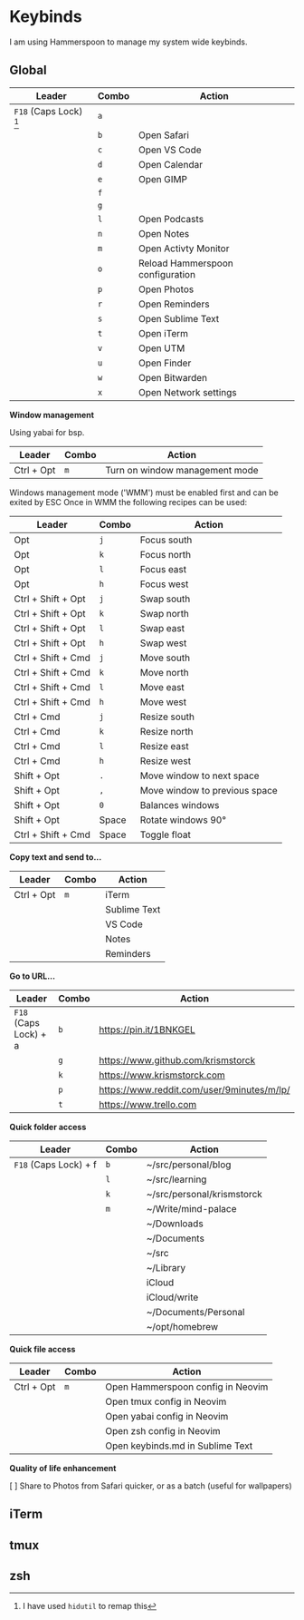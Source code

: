 # Keybinds

I am using Hammerspoon to manage my system wide keybinds.

## Global

| Leader		  		 | Combo | Action	      	   				  |
|------------------------|-------|------------------------------------|
| `F18` (Caps Lock) [^1] | `a`   | 									  |			
|						 | `b`   | Open Safari       				  | 
|				  		 | `c`   | Open VS Code      				  |
|						 | `d`   | Open Calendar     				  |
|				 		 | `e`   | Open GIMP		   				  |
|						 | `f`	 |									  |
|						 | `g`	 |									  |
|						 | `l`   | Open Podcasts     				  |
|						 | `n`   | Open Notes	   				  	  |
|						 | `m`   | Open Activty Monitor				  |
|						 | `o`   | Reload Hammerspoon configuration   |
|				  		 | `p`   | Open Photos       			      |
|						 | `r`   | Open Reminders	   				  |
|				  		 | `s`   | Open Sublime Text 				  |
|				  		 | `t`   | Open iTerm        				  |
|						 | `v`   | Open UTM		   				  	  |
| 				  		 | `u`   | Open Finder 						  |
|						 | `w`   | Open Bitwarden		   			  |
|						 | `x`   | Open Network settings		   	  |

[^1]: I have used `hidutil` to remap this 

**Window management**

Using yabai for bsp. 

| Leader		  | Combo | Action	        				    |
|-----------------|-------|-------------------------------------|
| Ctrl + Opt      | `m`   | Turn on window management mode      |

Windows management mode ('WMM') must be enabled first and can be exited by ESC
Once in WMM the following recipes can be used:


| Leader 			 | Combo | Action
|--------------------|-------|-------------------------------------|
| Opt    			 | `j` 	 | Focus south  		|
| Opt  	 			 | `k` 	 | Focus north  |
| Opt  	 			 | `l` 	 | Focus east   |
| Opt  				 | `h` 	 | Focus west   |
| Ctrl + Shift + Opt | `j` 	 | Swap south   |
| Ctrl + Shift + Opt | `k` 	 | Swap north   |
| Ctrl + Shift + Opt | `l` 	 | Swap east    |
| Ctrl + Shift + Opt | `h` 	 | Swap west    |
| Ctrl + Shift + Cmd | `j` 	 | Move south	  |
| Ctrl + Shift + Cmd | `k` 	 | Move north	  |
| Ctrl + Shift + Cmd | `l` 	 | Move east    |
| Ctrl + Shift + Cmd | `h` 	 | Move west    |
| Ctrl + Cmd 		 | `j` 	 | Resize south |
| Ctrl + Cmd		 | `k` 	 | Resize north |
| Ctrl + Cmd		 | `l` 	 | Resize east 			   |
| Ctrl + Cmd		 | `h` 	 | Resize west |
| Shift + Opt		 | `.` 	 | Move window to next space	 |
| Shift + Opt		 | `,` 	 | Move window to previous space |
| Shift + Opt 		 | `0` 	 | Balances windows 			 |
| Shift + Opt		 | Space | Rotate windows 90° 			 |
| Ctrl + Shift + Cmd | Space | Toggle float					 |


**Copy text and send to...**

| Leader		  |Combo| Action	        				  |
|-----------------|-----|-------------------------------------|
| Ctrl + Opt      | `m` | iTerm							      |
|				  |	` ` | Sublime Text 						  |
|				  |	` ` | VS Code						      |
|				  |	` ` | Notes								  |
|				  | ` ` | Reminders							  |


**Go to URL...**

| Leader				| Combo | Action 									 |
|-----------------------|-------|--------------------------------------------|
| `F18` (Caps Lock) + a | `b`   | https://pin.it/1BNKGEL					 | 	| 						| `d` 	| https://drive.google.com 			 |
|						| `g` 	| https://www.github.com/krismstorck |
|						| `k`   | https://www.krismstorck.com |
|						| `p`   | https://www.reddit.com/user/9minutes/m/lp/ |
|						| `t` 	| https://www.trello.com 	 |



**Quick folder access**

| Leader		  		| Combo | Action	           		 |
|-----------------------|-------|----------------------------|
| `F18` (Caps Lock) + f | `b` 	| ~/src/personal/blog 		 |
| 				  		| `l`	| ~/src/learning 			 |
|                 		| `k`	| ~/src/personal/krismstorck |
| 				  		| `m`	| ~/Write/mind-palace		 |
|				  |	` ` | ~/Downloads 		   |
|				  |	` ` | ~/Documents 		   |
|                 | ` ` | ~/src				   |
|	              | ` ` | ~/Library			   |
|				  | ` ` | iCloud			   |
|				  | ` ` | iCloud/write		   |
|				  |	` `	| ~/Documents/Personal |
|				  |	` ` | ~/opt/homebrew	   |

**Quick file access**

| Leader		  |Combo| Action	        				  |
|-----------------|-----|-------------------------------------|
| Ctrl + Opt      | `m` | Open Hammerspoon config in Neovim   |
|				  |	` ` | Open tmux config in Neovim 		  |
|				  |	` ` | Open yabai config in Neovim		  |
|				  |	` ` | Open zsh config in Neovim			  |
|				  | ` ` | Open keybinds.md in Sublime Text    |

**Quality of life enhancement**

[ ] Share to Photos from Safari quicker, or as a batch (useful for wallpapers)


## iTerm

## tmux

## zsh





